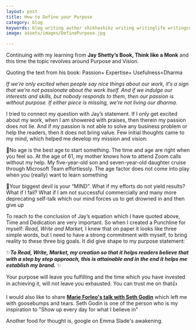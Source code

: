 ```yaml
---
layout: post
title: How to Define your Purpose
category: blog
keywords: blog writing author shikhashikz writing writinglife writingcommunity dailyblogpost dailyblogpostchallenge definepurpose personalmissionstatement  
image: assets/images/DefinePurpose.jpg

---
```

Continuing with my learning from **Jay Shetty’s Book, Think like a Monk** and this time the topic revolves around Purpose and Vision.

Quoting the text from his book:
Passion+ Expertise+ Usefulness=Dharma

*If we’re only excited when people say nice things about our work, it’s a sign that we’re not passionate about the work itself. And if we indulge our interests and skills, but nobody responds to them, then our passion is without purpose. If either piece is missing, we’re not living our dharma.*

I tried to connect my question with Jay’s statement. If I only get excited about my work, when I am showered with praises, then therein my passion does not lie. And if my passion is not able to solve any business problem or help the readers, then it does not bring value. Few initial thoughts came to my mind, which helped me develop my mission and vision:

💖No age is the best age to start something. The time and age are right when you feel so. At the age of 61, my mother knows how to attend Zoom calls without my help. My five-year-old son and seven-year-old daughter cruise through Microsoft Team effortlessly. The age factor does not come into play when you (really) want to learn something

💖Your biggest devil is your “MIND”. What if my efforts do not yield results? What if I fail? What if I am not successful commercially and many more deprecating self-talk which our mind forces us to get drowned in and then give up

To reach to the conclusion of Jay’s equation which I have quoted above, Time and Dedication are very important. So when I created a Punchline for myself: *Read, Write and Market,* I knew that on paper it looks like three simple words, but I need to have a strong commitment with myself, to bring reality to these three big goals. It did give shape to my purpose statement: 

✨***To Read, Write, Market, my creation so that it helps readers believe that with a step by step approach, this is attainable and in the end it helps me establish my brand.*** ✨

Your purpose will leave you fulfilling and the time which you have invested in achieving it, will not leave you exhausted. You can trust me on that👍

I would also like to share **[Marie Forleo's talk with Seth Godin](https://www.marieforleo.com/2016/10/seth-godin/)** which left me with goosebumps and tears. Seth Godin is one of the person who is my inspiration to "Show up every day for what I believe in"

Another food for thought is, google on Emma Slade's awakening.


